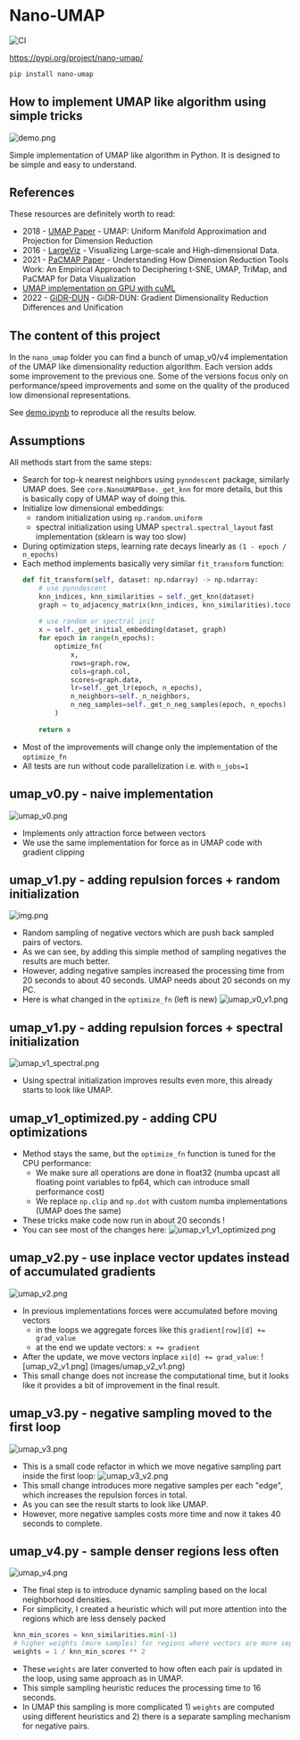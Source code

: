 # Nano-UMAP

![CI](https://github.com/kmkolasinski/nano-umap/actions/workflows/main.yml/badge.svg)

https://pypi.org/project/nano-umap/
```bash
pip install nano-umap
```

## How to implement UMAP like algorithm using simple tricks
![demo.png](images/demo.png)

Simple implementation of UMAP like algorithm in Python. It is designed to be simple 
and easy to understand. 

## References

These resources are definitely worth to read:
* 2018 - [UMAP Paper](https://arxiv.org/abs/1802.03426) - UMAP: Uniform Manifold Approximation and 
  Projection for Dimension Reduction
* 2016 - [LargeViz](https://arxiv.org/abs/1602.00370) - Visualizing Large-scale and 
  High-dimensional Data.
* 2021 - [PaCMAP Paper](https://jmlr.org/papers/v22/20-1061.html) - Understanding How Dimension 
  Reduction Tools Work: An Empirical Approach to Deciphering t-SNE, UMAP, TriMap, and PaCMAP 
  for Data Visualization
* [UMAP implementation on GPU with cuML](https://developer.nvidia.com/blog/even-faster-and-more-scalable-umap-on-the-gpu-with-rapids-cuml/)
* 2022 - [GiDR-DUN](https://arxiv.org/pdf/2206.09689) - GiDR-DUN: Gradient Dimensionality Reduction 
  Differences and Unification


## The content of this project

In the `nano_umap` folder you can find a bunch of umap_v0/v4 implementation of the UMAP
like dimensionality reduction algorithm. Each version adds some improvement to the previous
one. Some of the versions focus only on performance/speed improvements and some on the quality 
of the produced low dimensional representations.

See [demo.ipynb](notebooks/demo.ipynb) to reproduce all the results below.

## Assumptions 

All methods start from the same steps:
* Search for top-k nearest neighbors using `pynndescent` package, similarly UMAP does. See
  `core.NanoUMAPBase._get_knn` for more details, but this is basically copy of UMAP way of doing 
  this.
* Initialize low dimensional embeddings:
  * random initialization using `np.random.uniform`
  * spectral initialization using UMAP `spectral.spectral_layout` fast implementation (sklearn is way too slow)
* During optimization steps, learning rate decays linearly as `(1 - epoch / n_epochs)`
* Each method implements basically very similar `fit_transform` function:
   ```python
   def fit_transform(self, dataset: np.ndarray) -> np.ndarray:
       # use pynndescent
       knn_indices, knn_similarities = self._get_knn(dataset)        
       graph = to_adjacency_matrix(knn_indices, knn_similarities).tocoo()
        
       # use random or spectral init
       x = self._get_initial_embedding(dataset, graph)
       for epoch in range(n_epochs):
           optimize_fn(
               x,
               rows=graph.row,
               cols=graph.col,
               scores=graph.data,
               lr=self._get_lr(epoch, n_epochs),
               n_neighbors=self._n_neighbors,
               n_neg_samples=self._get_n_neg_samples(epoch, n_epochs)
           )
    
       return x
   ```
* Most of the improvements will change only the implementation of the `optimize_fn`
* All tests are run without code parallelization i.e. with `n_jobs=1`


## umap_v0.py - naive implementation
![umap_v0.png](images/umap_v0.png)
* Implements only attraction force between vectors 
* We use the same implementation for force as in UMAP code with gradient clipping

## umap_v1.py - adding repulsion forces + random initialization
![img.png](images/umap_v1.png)
* Random sampling of negative vectors which are push back sampled pairs of vectors.
* As we can see, by adding this simple method of sampling negatives the results are much better.
* However, adding negative samples increased the processing time from 20 seconds to about 40 
  seconds. UMAP needs about 20 seconds on my PC. 
* Here is what changed in the `optimize_fn` (left is new)
![umap_v0_v1.png](images/umap_v0_v1.png)

## umap_v1.py - adding repulsion forces + spectral initialization
![umap_v1_spectral.png](images/umap_v1_spectral.png)
* Using spectral initialization improves results even more, this already starts to look like UMAP.

## umap_v1_optimized.py - adding CPU optimizations
* Method stays the same, but the `optimize_fn` function is tuned for the CPU performance:
  * We make sure all operations are done in float32 (numba upcast all floating point variables 
    to fp64, which can introduce small performance cost)
  * We replace `np.clip` and `np.dot` with custom numba implementations (UMAP does the same)
* These tricks make code now run in about 20 seconds !
* You can see most of the changes here: ![umap_v1_v1_optimized.png](images/umap_v1_v1_optimized.png)


## umap_v2.py - use inplace vector updates instead of accumulated gradients
![umap_v2.png](images/umap_v2.png)
* In previous implementations forces were accumulated before moving vectors
  * in the loops we aggregate forces like this `gradient[row][d] += grad_value`
  * at the end we update vectors: `x += gradient`
* After the update, we move vectors inplace `xi[d] += grad_value`: ![umap_v2_v1.png]
  (images/umap_v2_v1.png)  
* This small change does not increase the computational time, but it looks like it provides a 
  bit of improvement in the final result.

## umap_v3.py - negative sampling moved to the first loop
![umap_v3.png](images/umap_v3.png)
* This is a small code refactor in which we move negative sampling part inside the first loop: ![umap_v3_v2.png](images/umap_v3_v2.png)
* This small change introduces more negative samples per each "edge", which increases the 
  repulsion forces in total.
* As you can see the result starts to look like UMAP.
* However, more negative samples costs more time and now it takes 40 seconds to complete.

## umap_v4.py - sample denser regions less often
![umap_v4.png](images/umap_v4.png)
* The final step is to introduce dynamic sampling based on the local neighborhood densities. 
* For simplicity, I created a heuristic which will put more attention into the regions which are 
  less densely packed
 ```python
  knn_min_scores = knn_similarities.min(-1)
  # higher weights (more samples) for regions where vectors are more separated 
  weights = 1 / knn_min_scores ** 2
 ```
* These `weights` are later converted to how often each pair is updated in the loop, using same 
  approach as in UMAP.
* This simple sampling heuristic reduces the processing time to 16 seconds.
* In UMAP this sampling is more complicated 1) `weights` are computed using different heuristics 
  and 2) there is a separate sampling mechanism for negative pairs.
